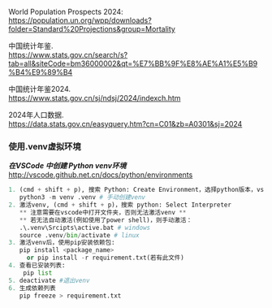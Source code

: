 
World Population Prospects 2024: 
https://population.un.org/wpp/downloads?folder=Standard%20Projections&group=Mortality

中国统计年鉴.  
https://www.stats.gov.cn/search/s?tab=all&siteCode=bm36000002&qt=%E7%BB%9F%E8%AE%A1%E5%B9%B4%E9%89%B4

中国统计年鉴2024.  
https://www.stats.gov.cn/sj/ndsj/2024/indexch.htm

2024年人口数据.  
https://data.stats.gov.cn/easyquery.htm?cn=C01&zb=A0301&sj=2024


### 使用.venv虚拟环境
***在VSCode 中创建 Python venv环境***
http://vscode.github.net.cn/docs/python/environments  

```python
1. (cmd + shift + p), 搜索 Python: Create Environment，选择python版本，vscode将开始自动创建venv
   python3 -m venv .venv # 手动创建venv
2. 激活venv, (cmd + shift + p)，搜索 python: Select Interpreter
   ** 注意需要在vscode中打开文件夹，否则无法激活venv **
   ** 若无法自动激活(例如使用了power shell)，则手动激活： 
   .\.venv\Srcipts\active.bat # windows
   source .venv/bin/activate # linux
3. 激活venv后，使用pip安装依赖包: 
   pip install <package_name> 
     or pip install -r requirement.txt(若有此文件)
4. 查看已安装列表: 
    pip list
5. deactivate #退出venv
6. 生成依赖列表
   pip freeze > requirement.txt
```


